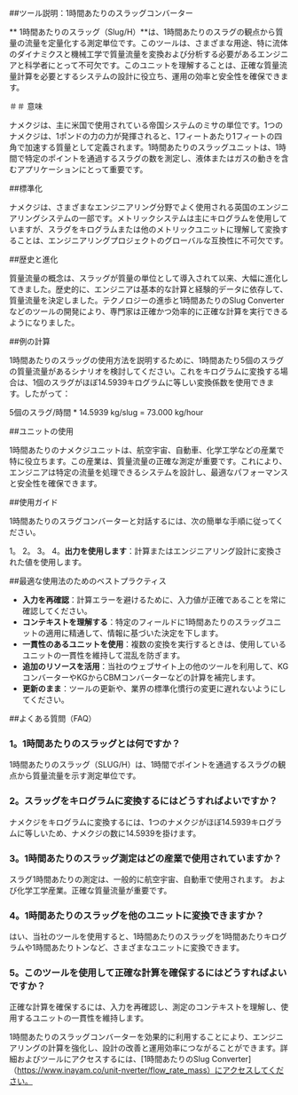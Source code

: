 ##ツール説明：1時間あたりのスラッグコンバーター

** 1時間あたりのスラッグ（Slug/H）**は、1時間あたりのスラグの観点から質量の流量を定量化する測定単位です。このツールは、さまざまな用途、特に流体のダイナミクスと機械工学で質量流量を変換および分析する必要があるエンジニアと科学者にとって不可欠です。このユニットを理解することは、正確な質量流量計算を必要とするシステムの設計に役立ち、運用の効率と安全性を確保できます。

＃＃ 意味

ナメクジは、主に米国で使用されている帝国システムのミサの単位です。1つのナメクジは、1ポンドの力の力が発揮されると、1フィートあたり1フィートの四角で加速する質量として定義されます。1時間あたりのスラッグユニットは、1時間で特定のポイントを通過するスラグの数を測定し、液体またはガスの動きを含むアプリケーションにとって重要です。

##標準化

ナメクジは、さまざまなエンジニアリング分野でよく使用される英国のエンジニアリングシステムの一部です。メトリックシステムは主にキログラムを使用していますが、スラグをキログラムまたは他のメトリックユニットに理解して変換することは、エンジニアリングプロジェクトのグローバルな互換性に不可欠です。

##歴史と進化

質量流量の概念は、スラッグが質量の単位として導入されて以来、大幅に進化してきました。歴史的に、エンジニアは基本的な計算と経験的データに依存して、質量流量を決定しました。テクノロジーの進歩と1時間あたりのSlug Converterなどのツールの開発により、専門家は正確かつ効率的に正確な計算を実行できるようになりました。

##例の計算

1時間あたりのスラッグの使用方法を説明するために、1時間あたり5個のスラグの質量流量があるシナリオを検討してください。これをキログラムに変換する場合は、1個のスラグがほぼ14.5939キログラムに等しい変換係数を使用できます。したがって：

5個のスラグ/時間 * 14.5939 kg/slug = 73.000 kg/hour

##ユニットの使用

1時間あたりのナメクジユニットは、航空宇宙、自動車、化学工学などの産業で特に役立ちます。この産業は、質量流量の正確な測定が重要です。これにより、エンジニアは特定の流量を処理できるシステムを設計し、最適なパフォーマンスと安全性を確保できます。

##使用ガイド

1時間あたりのスラグコンバーターと対話するには、次の簡単な手順に従ってください。

1。
2。
3。
4。**出力を使用します**：計算またはエンジニアリング設計に変換された値を使用します。

##最適な使用法のためのベストプラクティス

-  **入力を再確認**：計算エラーを避けるために、入力値が正確であることを常に確認してください。
-  **コンテキストを理解する**：特定のフィールドに1時間あたりのスラッグユニットの適用に精通して、情報に基づいた決定を下します。
-  **一貫性のあるユニットを使用**：複数の変換を実行するときは、使用しているユニットの一貫性を維持して混乱を防ぎます。
-  **追加のリソースを活用**：当社のウェブサイト上の他のツールを利用して、KGコンバーターやKGからCBMコンバーターなどの計算を補完します。
-  **更新のまま**：ツールの更新や、業界の標準化慣行の変更に遅れないようにしてください。

##よくある質問（FAQ）

### 1。1時間あたりのスラッグとは何ですか？
1時間あたりのスラッグ（SLUG/H）は、1時間でポイントを通過するスラグの観点から質量流量を示す測定単位です。

### 2。スラッグをキログラムに変換するにはどうすればよいですか？
ナメクジをキログラムに変換するには、1つのナメクジがほぼ14.5939キログラムに等しいため、ナメクジの数に14.5939を掛けます。

### 3。1時間あたりのスラッグ測定はどの産業で使用されていますか？
スラグ1時間あたりの測定は、一般的に航空宇宙、自動車で使用されます。 および化学工学産業。正確な質量流量が重要です。

### 4。1時間あたりのスラッグを他のユニットに変換できますか？
はい、当社のツールを使用すると、1時間あたりのスラッグを1時間あたりキログラムや1時間あたりトンなど、さまざまなユニットに変換できます。

### 5。このツールを使用して正確な計算を確保するにはどうすればよいですか？
正確な計算を確保するには、入力を再確認し、測定のコンテキストを理解し、使用するユニットの一貫性を維持します。

1時間あたりのスラッグコンバーターを効果的に利用することにより、エンジニアリングの計算を強化し、設計の改善と運用効率につながることができます。詳細およびツールにアクセスするには、[1時間あたりのSlug Converter]（https://www.inayam.co/unit-nverter/flow_rate_mass）にアクセスしてください。